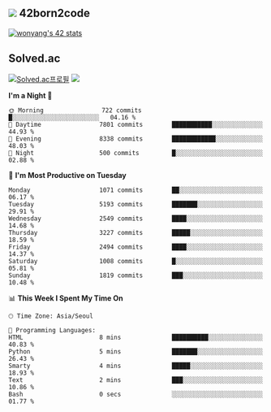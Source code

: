 
## <img src="https://img.shields.io/badge/-000000?style=flat&logo=42&logoColor=white"> 42born2code
<!--[![wonyang's 42 stats](https://badge42.vercel.app/api/v2/cl5nhe5b6007809kydha7ht42/stats?cursusId=21&coalitionId=88)](https://profile.intra.42.fr/users/wonyang)-->

[![wonyang's 42 stats](https://badge.mediaplus.ma/starryblue/wonyang?1337Badge=off&UM6P=off)](https://github.com/oakoudad/badge42)

## Solved.ac
[![Solved.ac프로필](http://mazassumnida.wtf/api/v2/generate_badge?boj=bennyws)](https://solved.ac/bennyws)
<a href="https://solved.ac/bennyws"><img src="http://mazandi.herokuapp.com/api?handle=bennyws&theme=cold"/></a>

<!--START_SECTION:waka-->
**I'm a Night 🦉** 

```text
🌞 Morning                722 commits         █░░░░░░░░░░░░░░░░░░░░░░░░   04.16 % 
🌆 Daytime                7801 commits        ███████████░░░░░░░░░░░░░░   44.93 % 
🌃 Evening                8338 commits        ████████████░░░░░░░░░░░░░   48.03 % 
🌙 Night                  500 commits         █░░░░░░░░░░░░░░░░░░░░░░░░   02.88 % 
```
📅 **I'm Most Productive on Tuesday** 

```text
Monday                   1071 commits        ██░░░░░░░░░░░░░░░░░░░░░░░   06.17 % 
Tuesday                  5193 commits        ███████░░░░░░░░░░░░░░░░░░   29.91 % 
Wednesday                2549 commits        ████░░░░░░░░░░░░░░░░░░░░░   14.68 % 
Thursday                 3227 commits        █████░░░░░░░░░░░░░░░░░░░░   18.59 % 
Friday                   2494 commits        ████░░░░░░░░░░░░░░░░░░░░░   14.37 % 
Saturday                 1008 commits        █░░░░░░░░░░░░░░░░░░░░░░░░   05.81 % 
Sunday                   1819 commits        ███░░░░░░░░░░░░░░░░░░░░░░   10.48 % 
```


📊 **This Week I Spent My Time On** 

```text
🕑︎ Time Zone: Asia/Seoul

💬 Programming Languages: 
HTML                     8 mins              ██████████░░░░░░░░░░░░░░░   40.83 % 
Python                   5 mins              ███████░░░░░░░░░░░░░░░░░░   26.43 % 
Smarty                   4 mins              █████░░░░░░░░░░░░░░░░░░░░   18.93 % 
Text                     2 mins              ███░░░░░░░░░░░░░░░░░░░░░░   10.86 % 
Bash                     0 secs              ░░░░░░░░░░░░░░░░░░░░░░░░░   01.77 % 
```


<!--END_SECTION:waka-->

